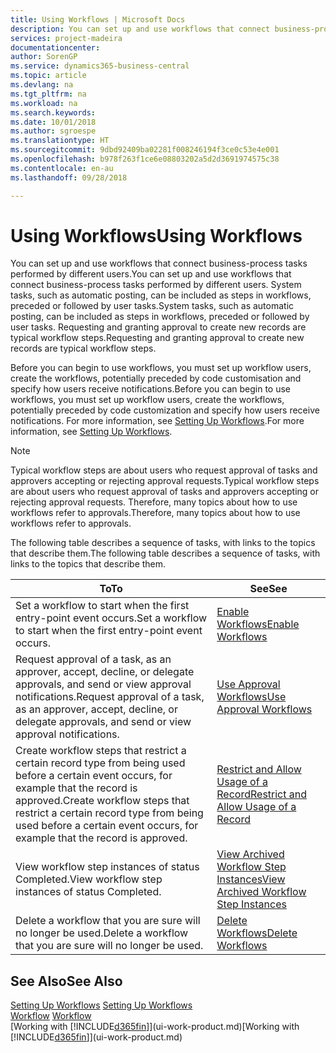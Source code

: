 ```yaml
---
title: Using Workflows | Microsoft Docs
description: You can set up and use workflows that connect business-process tasks performed by different users. System tasks, such as automatic posting, can be included as steps in workflows, preceded or followed by user tasks. Requesting and granting approval to create new records are typical workflow steps.
services: project-madeira
documentationcenter: 
author: SorenGP
ms.service: dynamics365-business-central
ms.topic: article
ms.devlang: na
ms.tgt_pltfrm: na
ms.workload: na
ms.search.keywords: 
ms.date: 10/01/2018
ms.author: sgroespe
ms.translationtype: HT
ms.sourcegitcommit: 9dbd92409ba02281f008246194f3ce0c53e4e001
ms.openlocfilehash: b978f263f1ce6e08803202a5d2d3691974575c38
ms.contentlocale: en-au
ms.lasthandoff: 09/28/2018

---
```

# <a name="using-workflows"></a><span data-ttu-id="bc467-105">Using Workflows</span><span class="sxs-lookup"><span data-stu-id="bc467-105">Using Workflows</span></span>
<span data-ttu-id="bc467-106">You can set up and use workflows that connect business-process tasks performed by different users.</span><span class="sxs-lookup"><span data-stu-id="bc467-106">You can set up and use workflows that connect business-process tasks performed by different users.</span></span> <span data-ttu-id="bc467-107">System tasks, such as automatic posting, can be included as steps in workflows, preceded or followed by user tasks.</span><span class="sxs-lookup"><span data-stu-id="bc467-107">System tasks, such as automatic posting, can be included as steps in workflows, preceded or followed by user tasks.</span></span> <span data-ttu-id="bc467-108">Requesting and granting approval to create new records are typical workflow steps.</span><span class="sxs-lookup"><span data-stu-id="bc467-108">Requesting and granting approval to create new records are typical workflow steps.</span></span>  

 <span data-ttu-id="bc467-109">Before you can begin to use workflows, you must set up workflow users, create the workflows, potentially preceded by code customisation and specify how users receive notifications.</span><span class="sxs-lookup"><span data-stu-id="bc467-109">Before you can begin to use workflows, you must set up workflow users, create the workflows, potentially preceded by code customization and specify how users receive notifications.</span></span> <span data-ttu-id="bc467-110">For more information, see [Setting Up Workflows](across-set-up-workflows.md).</span><span class="sxs-lookup"><span data-stu-id="bc467-110">For more information, see [Setting Up Workflows](across-set-up-workflows.md).</span></span>  

> [!NOTE]  
>  <span data-ttu-id="bc467-111">Typical workflow steps are about users who request approval of tasks and approvers accepting or rejecting approval requests.</span><span class="sxs-lookup"><span data-stu-id="bc467-111">Typical workflow steps are about users who request approval of tasks and approvers accepting or rejecting approval requests.</span></span> <span data-ttu-id="bc467-112">Therefore, many topics about how to use workflows refer to approvals.</span><span class="sxs-lookup"><span data-stu-id="bc467-112">Therefore, many topics about how to use workflows refer to approvals.</span></span>  

 <span data-ttu-id="bc467-113">The following table describes a sequence of tasks, with links to the topics that describe them.</span><span class="sxs-lookup"><span data-stu-id="bc467-113">The following table describes a sequence of tasks, with links to the topics that describe them.</span></span>  

|<span data-ttu-id="bc467-114">**To**</span><span class="sxs-lookup"><span data-stu-id="bc467-114">**To**</span></span>|<span data-ttu-id="bc467-115">**See**</span><span class="sxs-lookup"><span data-stu-id="bc467-115">**See**</span></span>|  
|------------|-------------|  
|<span data-ttu-id="bc467-116">Set a workflow to start when the first entry-point event occurs.</span><span class="sxs-lookup"><span data-stu-id="bc467-116">Set a workflow to start when the first entry-point event occurs.</span></span>|[<span data-ttu-id="bc467-117">Enable Workflows</span><span class="sxs-lookup"><span data-stu-id="bc467-117">Enable Workflows</span></span>](across-how-to-enable-workflows.md)|  
|<span data-ttu-id="bc467-118">Request approval of a task, as an approver, accept, decline, or delegate approvals, and send or view approval notifications.</span><span class="sxs-lookup"><span data-stu-id="bc467-118">Request approval of a task, as an approver, accept, decline, or delegate approvals, and send or view approval notifications.</span></span>|[<span data-ttu-id="bc467-119">Use Approval Workflows</span><span class="sxs-lookup"><span data-stu-id="bc467-119">Use Approval Workflows</span></span>](across-how-use-approval-workflows.md)|  
|<span data-ttu-id="bc467-120">Create workflow steps that restrict a certain record type from being used before a certain event occurs, for example that the record is approved.</span><span class="sxs-lookup"><span data-stu-id="bc467-120">Create workflow steps that restrict a certain record type from being used before a certain event occurs, for example that the record is approved.</span></span>|[<span data-ttu-id="bc467-121">Restrict and Allow Usage of a Record</span><span class="sxs-lookup"><span data-stu-id="bc467-121">Restrict and Allow Usage of a Record</span></span>](across-how-to-restrict-and-allow-usage-of-a-record.md)|  
|<span data-ttu-id="bc467-122">View workflow step instances of status Completed.</span><span class="sxs-lookup"><span data-stu-id="bc467-122">View workflow step instances of status Completed.</span></span>|[<span data-ttu-id="bc467-123">View Archived Workflow Step Instances</span><span class="sxs-lookup"><span data-stu-id="bc467-123">View Archived Workflow Step Instances</span></span>](across-how-to-view-archived-workflow-step-instances.md)|  
|<span data-ttu-id="bc467-124">Delete a workflow that you are sure will no longer be used.</span><span class="sxs-lookup"><span data-stu-id="bc467-124">Delete a workflow that you are sure will no longer be used.</span></span>|[<span data-ttu-id="bc467-125">Delete Workflows</span><span class="sxs-lookup"><span data-stu-id="bc467-125">Delete Workflows</span></span>](across-how-to-delete-workflows.md)|  

## <a name="see-also"></a><span data-ttu-id="bc467-126">See Also</span><span class="sxs-lookup"><span data-stu-id="bc467-126">See Also</span></span>  
<span data-ttu-id="bc467-127">[Setting Up Workflows](across-set-up-workflows.md) </span><span class="sxs-lookup"><span data-stu-id="bc467-127">[Setting Up Workflows](across-set-up-workflows.md) </span></span>  
<span data-ttu-id="bc467-128">[Workflow](across-workflow.md) </span><span class="sxs-lookup"><span data-stu-id="bc467-128">[Workflow](across-workflow.md) </span></span>  
<span data-ttu-id="bc467-129">[Working with [!INCLUDE[d365fin](includes/d365fin_md.md)]](ui-work-product.md)</span><span class="sxs-lookup"><span data-stu-id="bc467-129">[Working with [!INCLUDE[d365fin](includes/d365fin_md.md)]](ui-work-product.md)</span></span>

